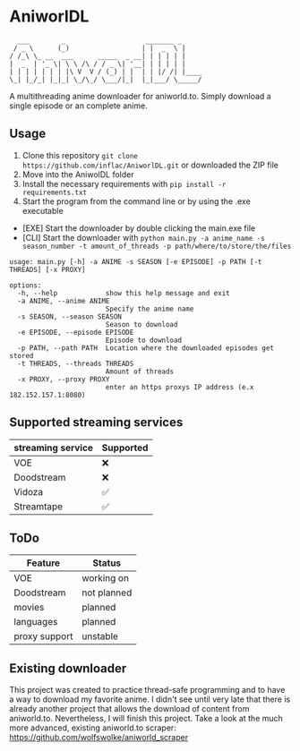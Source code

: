 # AniworlDL
```
  ___        _                    _______ _     
 / _ \      (_)                  | |  _  \ |    
/ /_\ \_ __  ___      _____  _ __| | | | | |    
|  _  | '_ \| \ \ /\ / / _ \| '__| | | | | |    
| | | | | | | |\ V  V / (_) | |  | | |/ /| |____
\_| |_/_| |_|_| \_/\_/ \___/|_|  |_|___/ \_____/
```                                          
                                                
A multithreading anime downloader for aniworld.to. Simply download a single episode or an complete anime.

## Usage
1) Clone this repository `git clone https://github.com/inflac/AniworlDL.git` or downloaded the ZIP file
2) Move into the AniwolDL folder
3) Install the necessary requirements with `pip install -r requirements.txt`
4) Start the program from the command line or by using the .exe executable
* [EXE] Start the downloader by double clicking the main.exe file
* [CLI] Start the downloader with `python main.py -a anime_name -s season_number -t amount_of_threads -p path/where/to/store/the/files`

```
usage: main.py [-h] -a ANIME -s SEASON [-e EPISODE] -p PATH [-t THREADS] [-x PROXY]

options:
  -h, --help            show this help message and exit
  -a ANIME, --anime ANIME
                        Specify the anime name
  -s SEASON, --season SEASON
                        Season to download
  -e EPISODE, --episode EPISODE
                        Episode to download
  -p PATH, --path PATH  Location where the downloaded episodes get stored
  -t THREADS, --threads THREADS
                        Amount of threads
  -x PROXY, --proxy PROXY
                        enter an https proxys IP address (e.x 182.152.157.1:8080)
```

## Supported streaming services
| streaming service | Supported |
|-------------------|-----------|
| VOE               | ❌        |
| Doodstream        | ❌        |
| Vidoza            | ✅        |
| Streamtape        | ✅        |

## ToDo
| Feature           | Status      |
|-------------------|-------------|
| VOE               | working on  |
| Doodstream        | not planned |
| movies            | planned     |
| languages         | planned     |
| proxy support     | unstable    |

## Existing downloader
This project was created to practice thread-safe programming and to have a way to download my favorite anime. I didn't see until very late that there is already another project that allows the download of content from aniworld.to. Nevertheless, I will finish this project. 
Take a look at the much more advanced, existing aniworld.to scraper: https://github.com/wolfswolke/aniworld_scraper